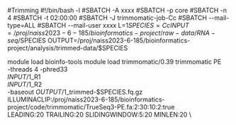 #Trimming
#!/bin/bash -l
#SBATCH -A xxxx
#SBATCH -p core
#SBATCH -n 4
#SBATCH -t 02:00:00
#SBATCH -J trimmomatic-job-Cc
#SBATCH --mail-type=ALL
#SBATCH --mail-user xxxx
L=$1
SPECIES=Cc
INPUT=/proj/naiss2023-6-185/bioinformatics-project/raw-data/RNA-seq/$SPECIES
OUTPUT=/proj/naiss2023-6-185/bioinformatics-project/analysis/trimmed-data/$SPECIES

module load bioinfo-tools
module load trimmomatic/0.39
trimmomatic PE \
-threads 4 -phred33 \
$INPUT/$1_R1 \
$INPUT/$1_R2 \
-baseout $OUTPUT/$1_trimmed-$SPECIES.fq.gz \
ILLUMINACLIP:/proj/naiss2023-6-185/bioinformatics-project/code/trimmomatic/TrueSeq3-PE.fa:2:30:10:2:true \
LEADING:20 TRAILING:20 SLIDINGWINDOW:5:20 MINLEN:20 \
